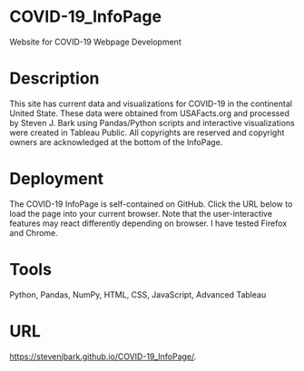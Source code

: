 # COVID-19_InfoPage
Website for COVID-19 Webpage Development

# Description
This site has current data and visualizations for COVID-19 in the continental United State. These data were obtained from USAFacts.org
and processed by Steven J. Bark using Pandas/Python scripts and interactive visualizations were created in Tableau Public. All copyrights 
are reserved and copyright owners are acknowledged at the bottom of the InfoPage.

# Deployment
The COVID-19 InfoPage is self-contained on GitHub. Click the URL below to load the page into your current browser. Note that the user-interactive
features may react differently depending on browser. I have tested Firefox and Chrome. 

# Tools
Python, Pandas, NumPy, HTML, CSS, JavaScript, Advanced Tableau

# URL
https://stevenjbark.github.io/COVID-19_InfoPage/. 
